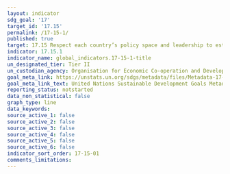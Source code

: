 ```yaml
---
layout: indicator
sdg_goal: '17'
target_id: '17.15'
permalink: /17-15-1/
published: true
target: 17.15 Respect each country’s policy space and leadership to establish and implement policies for poverty eradication and sustainable development
indicator: 17.15.1
indicator_name: global_indicators.17-15-1-title
un_designated_tier: Tier II
un_custodian_agency: Organisation for Economic Co-operation and Development (OECD), United Nations Development Programme (UNDP)
goal_meta_link: https://unstats.un.org/sdgs/metadata/files/Metadata-17-15-01.pdf
goal_meta_link_text: United Nations Sustainable Development Goals Metadata (PDF 227 KB)
reporting_status: notstarted
data_non_statistical: false
graph_type: line
data_keywords:  
source_active_1: false
source_active_2: false
source_active_3: false
source_active_4: false
source_active_5: false
source_active_6: false
indicator_sort_order: 17-15-01
comments_limitations: 
---
```

